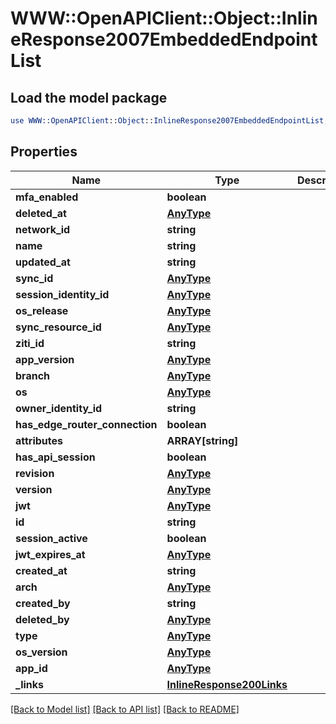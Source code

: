 # WWW::OpenAPIClient::Object::InlineResponse2007EmbeddedEndpointList

## Load the model package
```perl
use WWW::OpenAPIClient::Object::InlineResponse2007EmbeddedEndpointList;
```

## Properties
Name | Type | Description | Notes
------------ | ------------- | ------------- | -------------
**mfa_enabled** | **boolean** |  | 
**deleted_at** | [**AnyType**](.md) |  | 
**network_id** | **string** |  | 
**name** | **string** |  | 
**updated_at** | **string** |  | 
**sync_id** | [**AnyType**](.md) |  | 
**session_identity_id** | [**AnyType**](.md) |  | 
**os_release** | [**AnyType**](.md) |  | 
**sync_resource_id** | [**AnyType**](.md) |  | 
**ziti_id** | **string** |  | 
**app_version** | [**AnyType**](.md) |  | 
**branch** | [**AnyType**](.md) |  | 
**os** | [**AnyType**](.md) |  | 
**owner_identity_id** | **string** |  | 
**has_edge_router_connection** | **boolean** |  | 
**attributes** | **ARRAY[string]** |  | 
**has_api_session** | **boolean** |  | 
**revision** | [**AnyType**](.md) |  | 
**version** | [**AnyType**](.md) |  | 
**jwt** | [**AnyType**](.md) |  | 
**id** | **string** |  | 
**session_active** | **boolean** |  | 
**jwt_expires_at** | [**AnyType**](.md) |  | 
**created_at** | **string** |  | 
**arch** | [**AnyType**](.md) |  | 
**created_by** | **string** |  | 
**deleted_by** | [**AnyType**](.md) |  | 
**type** | [**AnyType**](.md) |  | 
**os_version** | [**AnyType**](.md) |  | 
**app_id** | [**AnyType**](.md) |  | 
**_links** | [**InlineResponse200Links**](InlineResponse200Links.md) |  | 

[[Back to Model list]](../README.md#documentation-for-models) [[Back to API list]](../README.md#documentation-for-api-endpoints) [[Back to README]](../README.md)


